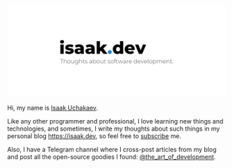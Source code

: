 

<p align="center">
  <a target="_blank" href="https://isaak.dev">
  <img src="https://raw.githubusercontent.com/lk-geimfari/lk-geimfari.github.io/master/assets/images/other/preview.png" width="700"/>
  </a>
</p>



Hi, my name is [Isaak Uchakaev](https://isaak.dev/about/).

Like any other programmer and professional, I love learning new things and technologies, and sometimes, 
I write my thoughts about such things in my personal blog https://isaak.dev, so feel free to [subscribe](https://isaak.dev/subscribe/) me. 

Also, I have a Telegram channel where I cross-post articles from my blog and post all
the open-source goodies I found: [@the_art_of_development](https://t.me/https://t.me/the_art_of_development).
